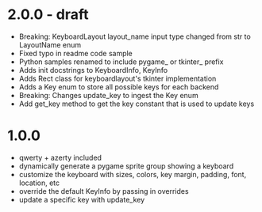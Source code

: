 # 2.0.0 - draft
- Breaking: KeyboardLayout layout_name input type changed from str to LayoutName enum
- Fixed typo in readme code sample
- Python samples renamed to include pygame_ or tkinter_ prefix
- Adds init docstrings to KeyboardInfo, KeyInfo
- Adds Rect class for keyboardlayout's tkinter implementation
- Adds a Key enum to store all possible keys for each backend
- Breaking: Changes update_key to ingest the Key enum
- Add get_key method to get the key constant that is used to update keys

# 1.0.0
- qwerty + azerty included
- dynamically generate a pygame sprite group showing a keyboard
- customize the keyboard with sizes, colors, key margin, padding, font, location, etc
- override the default KeyInfo by passing in overrides
- update a specific key with update_key
